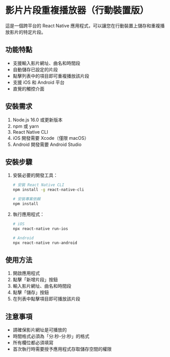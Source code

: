 # 影片片段重複播放器（行動裝置版）

這是一個跨平台的 React Native 應用程式，可以讓您在行動裝置上儲存和重複播放影片的特定片段。

## 功能特點

- 支援輸入影片網址、曲名和時間段
- 自動儲存已設定的片段
- 點擊列表中的項目即可重複播放該片段
- 支援 iOS 和 Android 平台
- 直覺的觸控介面

## 安裝需求

1. Node.js 16.0 或更新版本
2. npm 或 yarn
3. React Native CLI
4. iOS 開發需要 Xcode（僅限 macOS）
5. Android 開發需要 Android Studio

## 安裝步驟

1. 安裝必要的開發工具：
   ```bash
   # 安裝 React Native CLI
   npm install -g react-native-cli
   
   # 安裝專案依賴
   npm install
   ```

2. 執行應用程式：
   ```bash
   # iOS
   npx react-native run-ios
   
   # Android
   npx react-native run-android
   ```

## 使用方法

1. 開啟應用程式
2. 點擊「新增片段」按鈕
3. 輸入影片網址、曲名和時間段
4. 點擊「儲存」按鈕
5. 在列表中點擊項目即可播放該片段

## 注意事項

- 請確保影片網址是可播放的
- 時間格式必須為「分:秒-分:秒」的格式
- 所有欄位都必須填寫
- 首次執行時需要授予應用程式存取儲存空間的權限 